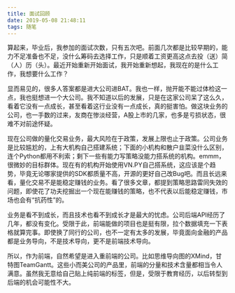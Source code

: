 ```yaml
---
title: 面试回顾
date: 2019-05-08 21:48:11
tags: 随笔
---
```


算起来，毕业后，我参加的面试次数，只有五次吧。前面几次都是比较早期的，能力不足准备也不足，没什么筹码去选择工作，只是顺着工资更高这点去投（送）简（人）历（头）。最近开始重新开始面试，我开始重新想起，我现在的是什么工作，我想要什么工作？

显而易见的，很多人答案都是进大公司进BAT。我也一样，抛开能不能过体检这一点，我也挺想进一个大公司。我不知道以后的发展，只是在这家公司呆了这么久，看着它没有一点成长，甚至看着这行业没有一点成长，真的挺害怕。做这块业务的公司，也一手数的过来，友商在惨淡经营，A股上市的几家，也多是亏损状态，很难不对前途怀疑。

现在公司做的量化交易业务，最大风险在于政策，发展上限也止于政策。公司业务是比较尴尬的，上有大机构自己搭建系统；下面的小机构和散户韭菜没什么区别，连个Python都用不利索；剩下一些有能力写策略没能力搭系统的机构。emmm，很微妙的目标群体。现在有的机构开始使用VN.PY自己搭系统，这应该是个趋势，毕竟无论哪家提供的SDK都质量不高，开源的更好自己改Bug吧。而且长远来看，量化交易不是能稳定赚钱的业务。看了很多文章，都提到策略思路雷同失效的问题，即使花了功夫挖掘出一个现在能赚钱的策略，也不代表以后能稳定赚钱，市场也会有“抗药性”的。

业务是看不到成长，而且技术也看不到成长才是最大的忧虑。公司后端API经历了几年，都没有变化。受限于此，前端能做的项目也是挺有限，拉个数据填充一下表格就算完事。即使换了同行的公司，也不一定有太多的发展，毕竟面向金融的产品都是业务导向，不是技术导向，更不是前端技术导向。

所以，作为前端，自然希望是进入重前端的公司。比如思维导向图的XMind，甘特图TeamGantt。这些小而美公司的产品里，前端的分量和技术含量都相当令人满意。虽然我无意给自己贴上纯前端的标签，但是，受限于教育经历，以后转型到后端的机会可能性不大。